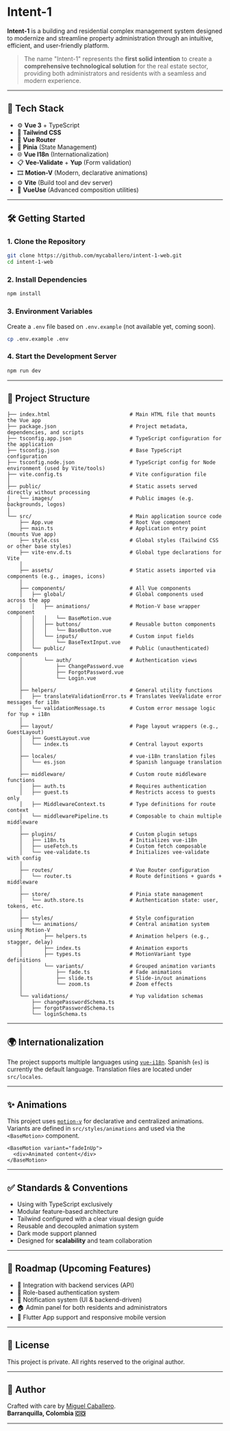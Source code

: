 # Intent-1

**Intent-1** is a building and residential complex management system designed to modernize and streamline property administration through an intuitive, efficient, and user-friendly platform.

> The name "Intent-1" represents the **first solid intention** to create a **comprehensive technological solution** for the real estate sector, providing both administrators and residents with a seamless and modern experience.

---

## 🚀 Tech Stack

- ⚙️ **Vue 3** + TypeScript
- 💅 **Tailwind CSS**
- 🧩 **Vue Router**
- 🧠 **Pinia** (State Management)
- 🌐 **Vue I18n** (Internationalization)
- 📋 **Vee-Validate** + **Yup** (Form validation)
- 🎞 **Motion-V** (Modern, declarative animations)
- ⚙️ **Vite** (Build tool and dev server)
- 🧰 **VueUse** (Advanced composition utilities)

---

## 🛠️ Getting Started

### 1. Clone the Repository

```bash
git clone https://github.com/mycaballero/intent-1-web.git
cd intent-1-web
```

### 2. Install Dependencies

```bash
npm install
```

### 3. Environment Variables

Create a `.env` file based on `.env.example` (not available yet, coming soon).

```bash
cp .env.example .env
```

### 4. Start the Development Server

```bash
npm run dev
```

---

## 📁 Project Structure

```
├── index.html                          # Main HTML file that mounts the Vue app
├── package.json                        # Project metadata, dependencies, and scripts
├── tsconfig.app.json                   # TypeScript configuration for the application
├── tsconfig.json                       # Base TypeScript configuration
├── tsconfig.node.json                  # TypeScript config for Node environment (used by Vite/tools)
├── vite.config.ts                      # Vite configuration file
│
├── public/                             # Static assets served directly without processing
│   └── images/                         # Public images (e.g. backgrounds, logos)
│
└── src/                                # Main application source code
    ├── App.vue                         # Root Vue component
    ├── main.ts                         # Application entry point (mounts Vue app)
    ├── style.css                       # Global styles (Tailwind CSS or other base styles)
    ├── vite-env.d.ts                   # Global type declarations for Vite
    │
    ├── assets/                         # Static assets imported via components (e.g., images, icons)
    │
    ├── components/                     # All Vue components
    │   ├── global/                     # Global components used across the app
    │   │   ├── animations/             # Motion-V base wrapper component
    │   │   │   └── BaseMotion.vue
    │   │   ├── buttons/                # Reusable button components
    │   │   │   └── BaseButton.vue
    │   │   └── inputs/                 # Custom input fields
    │   │       └── BaseTextInput.vue
    │   └── public/                     # Public (unauthenticated) components
    │       └── auth/                   # Authentication views
    │           ├── ChangePassword.vue
    │           ├── ForgotPassword.vue
    │           └── Login.vue
    │
    ├── helpers/                        # General utility functions
    │   ├── translateValidationError.ts # Translates VeeValidate error messages for i18n
    │   └── validationMessage.ts        # Custom error message logic for Yup + i18n
    │
    ├── layout/                         # Page layout wrappers (e.g., GuestLayout)
    │   ├── GuestLayout.vue
    │   └── index.ts                    # Central layout exports
    │
    ├── locales/                        # vue-i18n translation files
    │   └── es.json                     # Spanish language translation
    │
    ├── middleware/                     # Custom route middleware functions
    │   ├── auth.ts                     # Requires authentication
    │   ├── guest.ts                    # Restricts access to guests only
    │   ├── MiddlewareContext.ts        # Type definitions for route context
    │   └── middlewarePipeline.ts       # Composable to chain multiple middleware
    │
    ├── plugins/                        # Custom plugin setups
    │   ├── i18n.ts                     # Initializes vue-i18n
    │   ├── useFetch.ts                 # Custom fetch composable
    │   └── vee-validate.ts             # Initializes vee-validate with config
    │
    ├── routes/                         # Vue Router configuration
    │   └── router.ts                   # Route definitions + guards + middleware
    │
    ├── store/                          # Pinia state management
    │   └── auth.store.ts               # Authentication state: user, tokens, etc.
    │
    ├── styles/                         # Style configuration
    │   └── animations/                 # Central animation system using Motion-V
    │       ├── helpers.ts              # Animation helpers (e.g., stagger, delay)
    │       ├── index.ts                # Animation exports
    │       ├── types.ts                # MotionVariant type definitions
    │       └── variants/               # Grouped animation variants
    │           ├── fade.ts             # Fade animations
    │           ├── slide.ts            # Slide-in/out animations
    │           └── zoom.ts             # Zoom effects
    │
    └── validations/                    # Yup validation schemas
        ├── changePasswordSchema.ts
        ├── forgotPasswordSchema.ts
        └── loginSchema.ts

```

---

## 🌍 Internationalization

The project supports multiple languages using [`vue-i18n`](https://vue-i18n.intlify.dev/guide/essentials/started.html). Spanish (`es`) is currently the default language. Translation files are located under `src/locales`.


---

## ✨ Animations

This project uses [`motion-v`](https://motion.unovue.com/components/motion) for declarative and centralized animations. Variants are defined in `src/styles/animations` and used via the `<BaseMotion>` component.

```vue
<BaseMotion variant="fadeInUp">
  <div>Animated content</div>
</BaseMotion>
```

---

## ✅ Standards & Conventions

- Using  with TypeScript exclusively
- Modular feature-based architecture
- Tailwind configured with a clear visual design guide
- Reusable and decoupled animation system
- Dark mode support planned
- Designed for **scalability** and team collaboration

---

## 📌 Roadmap (Upcoming Features)

- 🔐 Integration with backend services (API)
- 👥 Role-based authentication system
- 🔔 Notification system (UI & backend-driven)
- 🏠 Admin panel for both residents and administrators
- 📱 Flutter App support and responsive mobile version

---

## 📄 License

This project is private. All rights reserved to the original author.

---

## 🤝 Author

Crafted with care by [Miguel Caballero](https://github.com/mycaballero).\
**Barranquilla, Colombia 🇨🇴**

---

